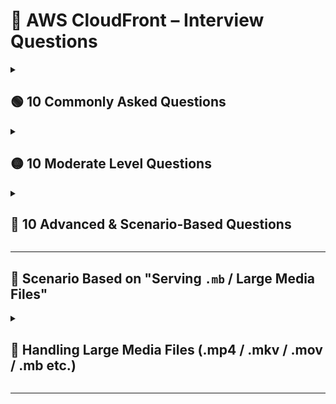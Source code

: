 # 🚀 AWS CloudFront – Interview Questions

<details>
<summary><h2>🟢 10 Commonly Asked Questions</h2></summary>

| # | Question |
|---|-----------|
| 1 | What is Amazon CloudFront and why is it used? |
| 2 | What is a CDN and how does CloudFront work as a CDN? |
| 3 | What are Edge Locations in CloudFront? |
| 4 | What is the difference between **Edge Locations** and **Regional Edge Caches**? |
| 5 | What are **Origin** and **Origin Types** supported by CloudFront? |
| 6 | What is a **Distribution** in CloudFront? |
| 7 | What are **Cache Behaviors**? |
| 8 | What is **TTL (Time To Live)** and how does caching work in CloudFront? |
| 9 | What are **Invalidations**? When do you use them? |
| 10 | What is the difference between **CloudFront** and **S3 Transfer Acceleration**? |

</details>


<details>
<summary><h2>🟡 10 Moderate Level Questions</h2></summary>

| # | Question |
|---|-----------|
| 1 | Explain how **Signed URLs** and **Signed Cookies** work in CloudFront. |
| 2 | What is **Origin Shield** and how does it reduce load on the origin? |
| 3 | What is **Lambda@Edge**? Give a use case. |
| 4 | What is **CloudFront Functions** and how is it different from Lambda@Edge? |
| 5 | How does CloudFront handle **HTTPS, SSL/TLS Certificates**, and **Custom Domains**? |
| 6 | Explain the difference between **Viewer Request** vs **Origin Request** events. |
| 7 | What are the different **Cache Policies** in CloudFront? |
| 8 | What is **Field-Level Encryption** in CloudFront? |
| 9 | What is **Geo-Restriction** and how do you implement it? |
| 10 | How do you integrate CloudFront with **WAF** to block malicious traffic? |

</details>


<details>
<summary><h2>🔴 10 Advanced & Scenario-Based Questions</h2></summary>

| # | Question |
|---|-----------|
| 1 | You updated your website but CloudFront still serves old content. How do you resolve this without invalidating everything? |
| 2 | CloudFront costs increased suddenly due to cache misses. How do you troubleshoot and optimize? |
| 3 | How do you force CloudFront to cache responses for dynamic APIs for 5 minutes? |
| 4 | A user from Germany must be blocked from accessing a video. Explain implementation. |
| 5 | Your content must only be accessible via your mobile app. How do you secure it using CloudFront? |
| 6 | How do you protect S3 origin so that files can be accessed only via CloudFront? |
| 7 | Your application requires custom HTTP headers to be forwarded to the origin. How do you configure? |
| 8 | Explain how CloudFront handles **Multi-CDN architecture** for enterprise use cases. |
| 9 | CloudFront is serving cached content, but you need real-time data for certain API endpoints. How do you architect? |
| 10 | You need to compress images and resize them on the fly before sending to user. Architect a solution using AWS services. |

</details>


---

## 🧠 Scenario Based on "Serving `.mb` / Large Media Files"

<details>
<summary><h2>📂 Handling Large Media Files (.mp4 / .mkv / .mov / .mb etc.)</h2></summary>

| Scenario | Question | Expected Thought Process |
|----------|-----------|---------------------------|
| Large Video File Streaming | How would you design CloudFront architecture to stream a **2GB+ video file** globally with low latency? | Use S3 + CloudFront + HLS/DASH + Segmenting + Cache Behaviors |
| Range Requests | A 900MB file should support pause/resume and buffer seeking. What CloudFront feature enables this? | Enable HTTP **Range Requests** |
| Bandwidth Optimization | How will you reduce data transfer cost when streaming large media? | Use **Origin Shield**, **Cache TTL**, **Regional Edge Caches**, Compression |
| DRM Premium Content | How to restrict premium movie access to only paid users? | **Signed Cookies/URLs**, Token Auth, Lambda@Edge |
| Mobile App Access Only | A movie file should open only inside your mobile app, not browser. How? | Check **User-Agent** using Lambda@Edge + Signed URLs |
| Avoid Cache Invalidation Costs | You update a movie file frequently during editing. How to avoid expensive invalidations? | Use **Versioned File Names** |
| Geo-Blocking Copyright Rules | Movie cannot be streamed in USA due to license restrictions. What feature to use? | **Geo Restriction** (Whitelist/Blacklist) |
| Prevent Direct S3 Access | Ensure no one can download media directly from S3 public URL. | Block Public Access + **OAC** (Origin Access Control) |
| Multi-CDN for OTT Platform | How to design Netflix-like multi-CDN streaming architecture? | CloudFront + Multi CDN + DNS Failover (Route53) |
| Reduce Load on Origin for Huge Traffic | CloudFront hits origin heavily due to cache misses on a viral video. Fix? | Increase TTL, Use Origin Shield, Improve Cache Key Strategy |

</details>

---

